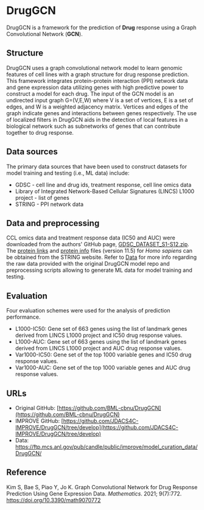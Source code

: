 # DrugGCN
DrugGCN is a framework for the prediction of **Drug** response using a Graph Convolutional Network (**GCN**).


## Structure
DrugGCN uses a graph convolutional network model to learn genomic features of cell lines with a graph structure for drug response prediction. This framework integrates protein-protein interaction (PPI) network data and gene expression data utilizing genes with high predictive power to construct a model for each drug. The input of the GCN model is an undirected input graph G=(V,E,W) where V is a set of vertices, E is a set of edges, and W is a weighted adjacency matrix. Vertices and edges of the graph indicate genes and interactions between genes respectively. The use of localized filters in DrugGCN aids in the detection of local features in a biological network such as subnetworks of genes that can contribute together to drug response.


## Data sources
The primary data sources that have been used to construct datasets for model training and testing (i.e., ML data) include:
- GDSC - cell line and drug ids, treatment response, cell line omics data
- Library of Integrated Network-Based Cellular Signatures (LINCS) L1000 project - list of genes
- STRING - PPI network data


## Data and preprocessing
CCL omics data and treatment response data (IC50 and AUC) were downloaded from the authors' GitHub page, [GDSC_DATASET_S1-S12.zip](https://github.com/Jinyu2019/Suppl-data-BBpaper/blob/master/GDSC_DATASET_S1-S12.zip). The [protein links](https://stringdb-static.org/download/protein.links.v11.5/9606.protein.links.v11.5.txt.gz) and [protein info](https://stringdb-static.org/download/protein.info.v11.5/9606.protein.info.v11.5.txt.gz) files (version 11.5) for *Homo sapiens* can be obtained from the STRING website. Refer to [Data](Data.md) for more info regarding the raw data provided with the original DrugGCN model repo and preprocessing scripts allowing to generate ML data for model training and testing.


## Evaluation
Four evaluation schemes were used for the analysis of prediction performance.

- L1000-IC50: Gene set of 663 genes using the list of landmark genes derived from LINCS L1000 project and IC50 drug response values.
- L1000-AUC: Gene set of 663 genes using the list of landmark genes derived from LINCS L1000 project and AUC drug response values.
- Var1000-IC50: Gene set of the top 1000 variable genes and IC50 drug response values.
- Var1000-AUC: Gene set of the top 1000 variable genes and AUC drug response values.


## URLs
- Original GitHub: [https://github.com/BML-cbnu/DrugGCN](https://github.com/BML-cbnu/DrugGCN)
- IMPROVE GitHub: [https://github.com/JDACS4C-IMPROVE/DrugGCN/tree/develop](https://github.com/JDACS4C-IMPROVE/DrugGCN/tree/develop)
- Data: https://ftp.mcs.anl.gov/pub/candle/public/improve/model_curation_data/DrugGCN/


## Reference
Kim S, Bae S, Piao Y, Jo K. Graph Convolutional Network for Drug Response Prediction Using Gene Expression Data. *Mathematics*. 2021; 9(7):772. https://doi.org/10.3390/math9070772
